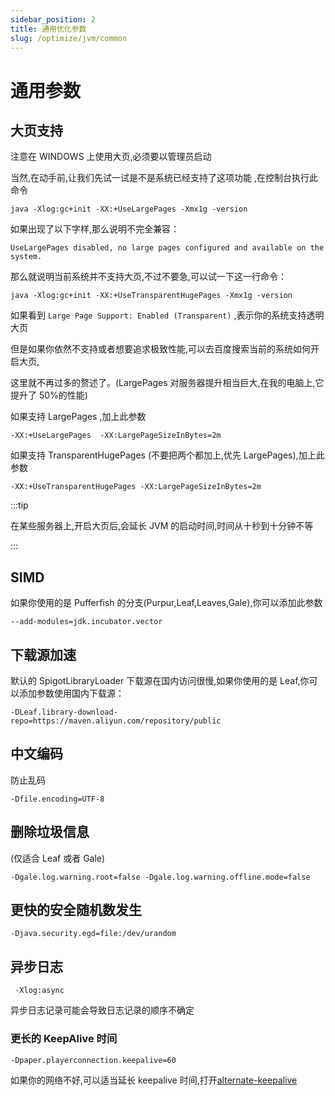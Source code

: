 ```yaml
---
sidebar_position: 2
title: 通用优化参数
slug: /optimize/jvm/common
---
```


# 通用参数

## 大页支持

注意在 WINDOWS 上使用大页,必须要以管理员启动

当然,在动手前,让我们先试一试是不是系统已经支持了这项功能 ,在控制台执行此命令

```shell
java -Xlog:gc+init -XX:+UseLargePages -Xmx1g -version
```

如果出现了以下字样,那么说明不完全兼容：

```shell
UseLargePages disabled, no large pages configured and available on the system.
```

那么就说明当前系统并不支持大页,不过不要急,可以试一下这一行命令：

```shell
java -Xlog:gc+init -XX:+UseTransparentHugePages -Xmx1g -version
```

如果看到 `Large Page Support: Enabled (Transparent)` ,表示你的系统支持透明大页

但是如果你依然不支持或者想要追求极致性能,可以去百度搜索当前的系统如何开启大页,

这里就不再过多的赘述了。(LargePages 对服务器提升相当巨大,在我的电脑上,它提升了 50%的性能)

如果支持 LargePages ,加上此参数

```shell
-XX:+UseLargePages  -XX:LargePageSizeInBytes=2m
```

如果支持 TransparentHugePages (不要把两个都加上,优先 LargePages),加上此参数

```shell
-XX:+UseTransparentHugePages -XX:LargePageSizeInBytes=2m
```

:::tip

在某些服务器上,开启大页后,会延长 JVM 的启动时间,时间从十秒到十分钟不等

:::

## SIMD

如果你使用的是 Pufferfish 的分支(Purpur,Leaf,Leaves,Gale),你可以添加此参数

```shell
--add-modules=jdk.incubator.vector
```

## 下载源加速

默认的 SpigotLibraryLoader 下载源在国内访问很慢,如果你使用的是 Leaf,你可以添加参数使用国内下载源：

```shell
-DLeaf.library-download-repo=https://maven.aliyun.com/repository/public
```

## 中文编码

防止乱码

```shell
-Dfile.encoding=UTF-8
```

## 删除垃圾信息

(仅适合 Leaf 或者 Gale)

```shell
-Dgale.log.warning.root=false -Dgale.log.warning.offline.mode=false
```

## 更快的安全随机数发生

```shell
-Djava.security.egd=file:/dev/urandom
```

## 异步日志

```shell
 -Xlog:async
```

异步日志记录可能会导致日志记录的顺序不确定

### 更长的 KeepAlive 时间

```shell
-Dpaper.playerconnection.keepalive=60
```

如果你的网络不好,可以适当延长 keepalive 时间,打开[alternate-keepalive](/docs-java/process/maintenance/optimize/go.md#心跳连接)